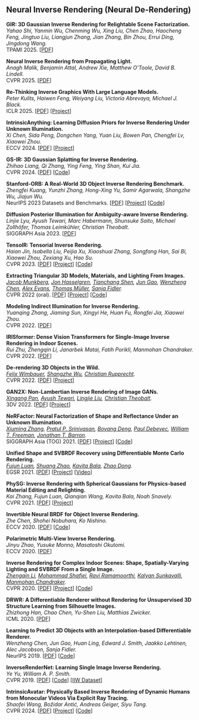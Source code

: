 ## Neural Inverse Rendering (Neural De-Rendering)

**GIR: 3D Gaussian Inverse Rendering for Relightable Scene Factorization.**<br>
*Yahao Shi, Yanmin Wu, Chenming Wu, Xing Liu, Chen Zhao, Haocheng Feng, Jingtuo Liu, Liangjun Zhang, Jian Zhang, Bin Zhou, Errui Ding, Jingdong Wang.*<br>
TPAMI 2025. [[PDF](http://arxiv.org/abs/2312.05133)]

**Neural Inverse Rendering from Propagating Light.**<br>
*Anagh Malik, Benjamin Attal, Andrew Xie, Matthew O'Toole, David B. Lindell.*<br>
CVPR 2025. [[PDF](https://arxiv.org/abs/2506.05347)]

**Re-Thinking Inverse Graphics With Large Language Models.**<br>
*Peter Kulits, Haiwen Feng, Weiyang Liu, Victoria Abrevaya, Michael J. Black.*<br>
ICLR 2025. [[PDF](https://arxiv.org/abs/2404.15228)] [[Project](https://ig-llm.is.tue.mpg.de/)]

**IntrinsicAnything: Learning Diffusion Priors for Inverse Rendering Under Unknown Illumination.**<br>
*Xi Chen, Sida Peng, Dongchen Yang, Yuan Liu, Bowen Pan, Chengfei Lv, Xiaowei Zhou.*<br>
ECCV 2024. [[PDF](https://arxiv.org/abs/2404.11593)] [[Project](https://zju3dv.github.io/IntrinsicAnything)]

**GS-IR: 3D Gaussian Splatting for Inverse Rendering.**<br>
*Zhihao Liang, Qi Zhang, Ying Feng, Ying Shan, Kui Jia.*<br> 
CVPR 2024. [[PDF](http://arxiv.org/abs/2311.16473)] [[Code](https://github.com/lzhnb/GS-IR)]

**Stanford-ORB: A Real-World 3D Object Inverse Rendering Benchmark.**<br>
*Zhengfei Kuang, Yunzhi Zhang, Hong-Xing Yu, Samir Agarwala, Shangzhe Wu, Jiajun Wu.*<br>
NeurIPS 2023 Datasets and Benchmarks. [[PDF](https://arxiv.org/abs/2310.16044)] [[Project](https://stanfordorb.github.io/)]  [[Code](https://github.com/StanfordORB/Stanford-ORB)]

**Diffusion Posterior Illumination for Ambiguity-aware Inverse Rendering.**<br>
*Linjie Lyu, Ayush Tewari, Marc Habermann, Shunsuke Saito, Michael Zollhöfer, Thomas Leimkühler, Christian Theobalt.*<br>
SIGGRAPH Asia 2023. [[PDF](https://arxiv.org/abs/2310.00362)]

**TensoIR: Tensorial Inverse Rendering.**<br>
*Haian Jin, Isabella Liu, Peijia Xu, Xiaoshuai Zhang, Songfang Han, Sai Bi, Xiaowei Zhou, Zexiang Xu, Hao Su.*<br> 
CVPR 2023. [[PDF](http://arxiv.org/abs/2304.12461)] [[Project](https://haian-jin.github.io/TensoIR)] [[Code](https://github.com/Haian-Jin/TensoIR)]

**Extracting Triangular 3D Models, Materials, and Lighting From Images.**<br>
*[Jacob Munkberg](https://research.nvidia.com/person/jacob-munkberg), [Jon Hasselgren](https://research.nvidia.com/person/jon-hasselgren), [Tianchang Shen](http://www.cs.toronto.edu/~shenti11/), [Jun Gao](http://www.cs.toronto.edu/~jungao/), [Wenzheng Chen](http://www.cs.toronto.edu/~wenzheng/), [Alex Evans](https://research.nvidia.com/person/alex-evans), [Thomas Müller](https://research.nvidia.com/person/thomas-mueller), [Sanja Fidler](https://www.cs.toronto.edu/~fidler/).*<br>
CVPR 2022 (oral). [[PDF](http://arxiv.org/abs/2111.12503)] [[Project](https://nvlabs.github.io/nvdiffrec/)] [[Code](https://github.com/NVlabs/nvdiffrec)]

**Modeling Indirect Illumination for Inverse Rendering.**<br>
*Yuanqing Zhang, Jiaming Sun, Xingyi He, Huan Fu, Rongfei Jia, Xiaowei Zhou.*<br>
CVPR 2022. [[PDF](https://arxiv.org/abs/2204.06837)]

**IRISformer: Dense Vision Transformers for Single-Image Inverse Rendering in Indoor Scenes.**<br>
*Rui Zhu, Zhengqin Li, Janarbek Matai, Fatih Porikli, Manmohan Chandraker.*<br>
CVPR 2022. [[PDF](https://openaccess.thecvf.com/content/CVPR2022/html/Zhu_IRISformer_Dense_Vision_Transformers_for_Single-Image_Inverse_Rendering_in_Indoor_CVPR_2022_paper.html)]

**De-rendering 3D Objects in the Wild.**<br>
*[Felix Wimbauer](https://www.linkedin.com/in/felixwimbauer/), [Shangzhe Wu](https://elliottwu.com/), [Christian Rupprecht](https://chrirupp.github.io/).*<br>
CVPR 2022. [[PDF](https://arxiv.org/abs/2201.02279)] [[Project](https://www.robots.ox.ac.uk/~vgg/research/derender3d/)]

**GAN2X: Non-Lambertian Inverse Rendering of Image GANs.**<br>
*[Xingang Pan](https://xingangpan.github.io/), [Ayush Tewari](https://ayushtewari.com/), [Lingjie Liu](https://lingjie0206.github.io/), [Christian Theobalt](http://www.mpi-inf.mpg.de/~theobalt/).*<br>
3DV 2022. [[PDF](https://arxiv.org/abs/2206.09244)] [[Project](https://people.mpi-inf.mpg.de/~xpan/GAN2X/)]

**NeRFactor: Neural Factorization of Shape and Reflectance Under an Unknown Illumination.**<br>
*[Xiuming Zhang](http://people.csail.mit.edu/xiuming/), [Pratul P. Srinivasan](https://pratulsrinivasan.github.io/), [Boyang Deng](https://boyangdeng.com/), [Paul Debevec](http://www.pauldebevec.com/), [William T. Freeman](http://billf.mit.edu/), [Jonathan T. Barron](https://jonbarron.info/).*<br>
SIGGRAPH Asia (TOG) 2021. [[PDF](https://arxiv.org/abs/2106.01970)] [[Project](http://people.csail.mit.edu/xiuming/projects/nerfactor/)] [[Code](https://github.com/google/nerfactor)]

**Unified Shape and SVBRDF Recovery using Differentiable Monte Carlo Rendering.**<br>
*[Fujun Luan](https://www.cs.cornell.edu/~fujun/), [Shuang Zhao](https://www.shuangz.com/), [Kavita Bala](https://www.cs.cornell.edu/~kb/), [Zhao Dong](http://flycooler.com/).*<br>
EGSR 2021. [[PDF](https://www.cs.cornell.edu/~fujun/files/egsr2021/paper.pdf)] [[Project](https://luanfujun.github.io/InverseMeshSVBRDF/)] [[Video](https://youtu.be/u9HqKGqvJhQ?t=8404)]

**PhySG: Inverse Rendering with Spherical Gaussians for Physics-based Material Editing and Relighting.**<br>
*Kai Zhang, Fujun Luan, Qianqian Wang, Kavita Bala, Noah Snavely.*<br>
CVPR 2021. [[PDF](https://arxiv.org/abs/2104.00674)] [[Project](https://kai-46.github.io/PhySG-website/)]

**Invertible Neural BRDF for Object Inverse Rendering.**<br>
*Zhe Chen, Shohei Nobuhara, Ko Nishino.*<br>
ECCV 2020. [[PDF](https://arxiv.org/abs/2008.04030)] [[Code](https://github.com/chenzhekl/iBRDF)]

**Polarimetric Multi-View Inverse Rendering.**<br>
*Jinyu Zhao, Yusuke Monno, Masatoshi Okutomi.*<br>
ECCV 2020. [[PDF](https://arxiv.org/abs/2007.08830)]

**Inverse Rendering for Complex Indoor Scenes: Shape, Spatially-Varying Lighting and SVBRDF From a Single Image.**<br>
*[Zhengqin Li](http://sites.google.com/a/eng.ucsd.edu/zhengqinli/), [Mohammad Shafiei](https://www.linkedin.com/in/mohammadshafiei/), [Ravi Ramamoorthi](http://cseweb.ucsd.edu/~ravir/), [Kalyan Sunkavalli](http://www.kalyans.org/), [Manmohan Chandraker](http://cseweb.ucsd.edu/~mkchandraker/).*<br>
CVPR 2020. [[PDF](https://drive.google.com/file/d/18zG1kzVpL9XsEVBK95hbpnB-FMlChRXP/view?usp=sharing)] [[Project](http://cseweb.ucsd.edu/~viscomp/projects/CVPR20InverseIndoor/)] [[Code](https://github.com/lzqsd/InverseRenderingOfIndoorScene)]

**DRWR: A Differentiable Renderer without Rendering for Unsupervised 3D Structure Learning from Silhouette Images.**<br>
*Zhizhong Han, Chao Chen, Yu-Shen Liu, Matthias Zwicker.*<br>
ICML 2020. [[PDF](https://arxiv.org/abs/2007.06127)]

**Learning to Predict 3D Objects with an Interpolation-based Differentiable Renderer.**<br>
*Wenzheng Chen, Jun Gao, Huan Ling, Edward J. Smith, Jaakko Lehtinen, Alec Jacobson, Sanja Fidler.*<br>
NeurIPS 2019. [[PDF](https://arxiv.org/abs/1908.01210)] [[Code](https://github.com/nv-tlabs/DIB-R)]

**InverseRenderNet: Learning Single Image Inverse Rendering.**<br>
*Ye Yu, William A. P. Smith.*<br>
CVPR 2019. [[PDF](http://openaccess.thecvf.com/content_CVPR_2019/html/Yu_InverseRenderNet_Learning_Single_Image_Inverse_Rendering_CVPR_2019_paper.html)] [[Code](https://github.com/YeeU/InverseRenderNet)] [[IIW Dataset](http://opensurfaces.cs.cornell.edu/publications/intrinsic/#download)] 

**IntrinsicAvatar: Physically Based Inverse Rendering of Dynamic Humans from Monocular Videos Via Explicit Ray Tracing.**<br>
*Shaofei Wang, Božidar Antić, Andreas Geiger, Siyu Tang.*<br> 
CVPR 2024. [[PDF](http://arxiv.org/abs/2312.05210)] [[Project](https://neuralbodies.github.io/IntrinsicAvatar)] [[Code](https://github.com/taconite/IntrinsicAvatar)]

